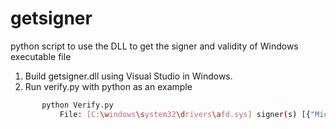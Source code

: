# getsigner
python script to use the DLL to get the signer and validity of Windows executable file

1. Build getsigner.dll using Visual Studio in Windows.
2. Run verify.py with python as an example
```sh
       python Verify.py 
           File: [C:\windows\system32\drivers\afd.sys] signer(s) [{"Microsoft Windows": {"Issuer": "Microsoft Windows Production PCA 2011"},}]
```